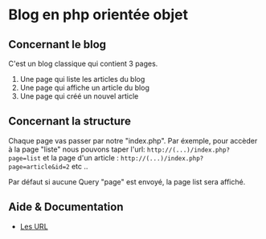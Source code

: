 # Blog en php orientée objet

## Concernant le blog

C'est un blog classique qui contient 3 pages.

1. Une page qui liste les articles du blog
2. Une page qui affiche un article du blog
3. Une page qui créé un nouvel article

## Concernant la structure

Chaque page vas passer par notre "index.php". Par éxemple,
pour accèder à la page "liste" nous pouvons taper l'url:
`http://(...)/index.php?page=list` et la page
d'un article : `http://(...)/index.php?page=article&id=2` etc ..

Par défaut si aucune Query "page" est envoyé, la page list sera
affiché.

## Aide & Documentation

- [Les URL](./doc/url.md)